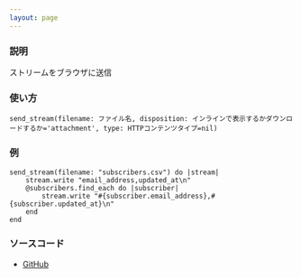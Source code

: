 ```yaml
---
layout: page
---
```


### 説明

ストリームをブラウザに送信

### 使い方

    send_stream(filename: ファイル名, disposition: インラインで表示するかダウンロードするか='attachment', type: HTTPコンテンツタイプ=nil)

### 例

    send_stream(filename: "subscribers.csv") do |stream|
        stream.write "email_address,updated_at\n"
        @subscribers.find_each do |subscriber|
            stream.write "#{subscriber.email_address},#{subscriber.updated_at}\n"
        end
    end

### ソースコード

- [GitHub](https://github.com/rails/rails/blob/984c3ef2775781d47efa9f541ce570daa2434a80/actionpack/lib/action_controller/metal/live.rb#L320)
